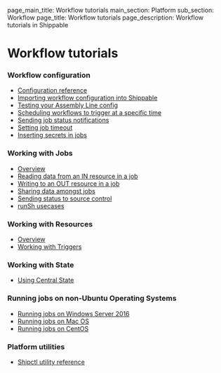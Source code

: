 page_main_title: Workflow tutorials
main_section: Platform
sub_section: Workflow
page_title: Workflow tutorials
page_description: Workflow tutorials in Shippable

# Workflow tutorials

### Workflow configuration
* [Configuration reference](/platform/workflow/config)
* [Importing workflow configuration into Shippable](/platform/tutorial/workflow/crud-syncrepo)
* [Testing your Assembly Line config](/platform/tutorial/workflow/test-assembly-line-config)
* [Scheduling workflows to trigger at a specific time](/platform/tutorial/workflow/scheduled-triggers)
* [Sending job status notifications](/platform/tutorial/workflow/send-job-status-notifications)
* [Setting job timeout](/platform/tutorial/workflow/set-job-timeout)
* [Inserting secrets in jobs](/platform/tutorial/workflow/insert-secrets-in-job)

### Working with Jobs
* [Overview](/platform/tutorial/workflow/crud-job)
* [Reading data from an IN resource in a job](/platform/tutorial/workflow/access-resource-data)
* [Writing to an OUT resource in a job](/platform/tutorial/workflow/writing-keyvalues-to-output-resource)
* [Sharing data amongst jobs](/platform/tutorial/workflow/sharing-data-between-jobs)
* [Sending status to source control](/platform/tutorial/workflow/sending-status-to-scm)
* [runSh usecases](/platform/tutorial/workflow/using-runSh)

### Working with Resources
* [Overview](/platform/tutorial/workflow/crud-resource)
* [Working with Triggers](/platform/tutorial/workflow/crud-trigger)

### Working with State
* [Using Central State](/platform/tutorial/workflow/using-central-state)

### Running jobs on non-Ubuntu Operating Systems
* [Running jobs on Windows Server 2016](/platform/tutorial/workflow/jobs-windows)
* [Running jobs on Mac OS](/platform/tutorial/workflow/jobs-macos)
* [Running jobs on CentOS](/platform/tutorial/workflow/jobs-centos)

### Platform utilities
* [Shipctl utility reference](/platform/tutorial/workflow/using-shipctl)
